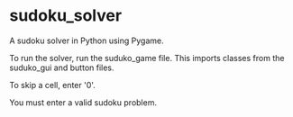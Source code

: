 # sudoku_solver
A sudoku solver in Python using Pygame.

To run the solver, run the suduko_game file. This imports classes from the suduko_gui and button files. 

To skip a cell, enter '0'.

You must enter a valid sudoku problem.

